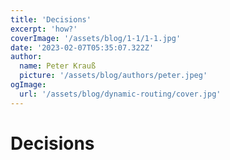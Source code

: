 ```yaml
---
title: 'Decisions'
excerpt: 'how?'
coverImage: '/assets/blog/1-1/1-1.jpg'
date: '2023-02-07T05:35:07.322Z'
author:
  name: Peter Krauß
  picture: '/assets/blog/authors/peter.jpeg'
ogImage:
  url: '/assets/blog/dynamic-routing/cover.jpg'
---
```


# Decisions


